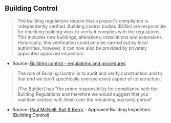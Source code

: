 ## Building Control

> The building regulations require that a project's compliance is independently verified. Building control bodies (BCBs) are responsible for checking building work to verify it complies with the regulations. This includes new buildings, alterations, installations and extensions. Historically, this verification could only be carried out by local authorities, however, it can now also be provided by privately appointed approved inspectors.

* Source: [Building control - regulations and procedures](https://www.designingbuildings.co.uk/wiki/Building_control_-_regulations_and_procedures)

> The role of Building Control is to audit and verify construction and to that end we don’t specifically oversee every aspect of construction.
> 
> [The Builder] has "the prime responsibility for compliance with the Building Regulations and therefore we would suggest that you maintain contact with them over the remaining warranty period"

* Source: [Paul McNeill, Ball & Berry](https://ballandberry.co.uk/meet-the-team/paul-mcneill/) - Approved Building Inspectors (Building Control)
